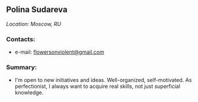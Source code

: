 ## Polina Sudareva
*Location: Moscow, RU*

### Contacts:
* e-mail: flowersonviolent@gmail.com

### Summary:
* I'm open to new initiatives and ideas. Well-organized, self-motivated. As perfectionist, I always want to acquire real skills, not just superficial knowledge.